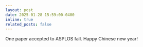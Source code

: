 ```yaml
---
layout: post
date: 2025-01-28 15:59:00-0400
inline: true
related_posts: false
---
```


One paper accepted to ASPLOS fall. Happy Chinese new year!
